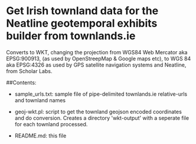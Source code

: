# Get Irish townland data for the Neatline geotemporal exhibits builder from townlands.ie

Converts to WKT, changing the projection from WGS84 Web Mercator aka EPSG:900913,
(as used by OpenStreepMap & Google maps etc), to WGS 84 aka EPSG:4326 as used by GPS satellite navigation systems and Neatline, from Scholar Labs.

##Contents:

- sample_urls.txt: sample file of pipe-delimited townlands.ie relative-urls and townland names

- geoj-wkt.pl: script to get the townland geojson encoded coordinates and do conversion. Creates a directory 'wkt-output' with a seperate file for each townland processed.

- README.md: this file
